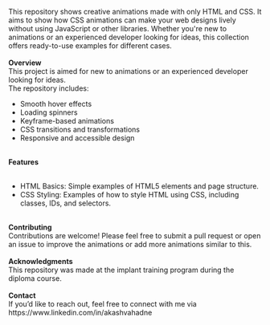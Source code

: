 This repository shows creative animations made with only HTML and CSS. It aims to show how CSS animations can make your web designs lively without using JavaScript or other libraries. Whether you're new to animations or an experienced developer looking for ideas, this collection offers ready-to-use examples for different cases.
<br><br>
<b>Overview</b><br>
This project is aimed for new to animations or an experienced developer looking for ideas.<br>
The repository includes:<br>
<ul>
  <li> Smooth hover effects</li>
  <li> Loading spinners</li>
  <li> Keyframe-based animations</li>
  <li> CSS transitions and transformations</li>
  <li> Responsive and accessible design</li>
</ul><br>
<b>Features</b>
<br><br>
<ul>
  <li>HTML Basics: Simple examples of HTML5 elements and page structure.</li>
  <li>CSS Styling: Examples of how to style HTML using CSS, including classes, IDs, and selectors.</li>
</ul><br>
<b>Contributing</b><br>
Contributions are welcome! Please feel free to submit a pull request or open an issue to improve the animations or add more animations similar to this.
<br><br>
<b>Acknowledgments</b><br>
This repository was made at the implant training program during the diploma course.
<br><br>
<b>Contact</b><br>
If you’d like to reach out, feel free to connect with me via https://www.linkedin.com/in/akashvahadne
